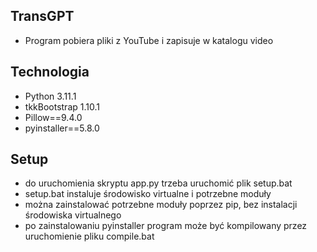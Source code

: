 ## TransGPT
* Program pobiera pliki z YouTube i zapisuje w katalogu video

## Technologia
* Python 3.11.1
* tkkBootstrap 1.10.1
* Pillow==9.4.0
* pyinstaller==5.8.0

## Setup
* do uruchomienia skryptu app.py trzeba uruchomić plik setup.bat 
* setup.bat instaluje środowisko virtualne i potrzebne moduły
* można zainstalować potrzebne moduły poprzez pip, bez instalacji środowiska virtualnego
* po zainstalowaniu pyinstaller program może być kompilowany przez uruchomienie pliku compile.bat

